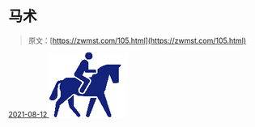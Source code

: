 <!--yml
category: 未分类
date: 0001-01-01 00:00:00
--->

# 马术

> 原文：[https://zwmst.com/105.html](https://zwmst.com/105.html)

   [ <time datetime="2021-08-12T09:06:22+08:00"> 2021-08-12 </time> ](https://zwmst.com/%e9%a9%ac%e6%9c%af-2)  [![](img/d7d2dbe1ee0f17fae4a53569b05bf7a4.png)](https://zwmst.com/wp-content/uploads/2021/08/1628730382-6f2d50fb062d54d.png)